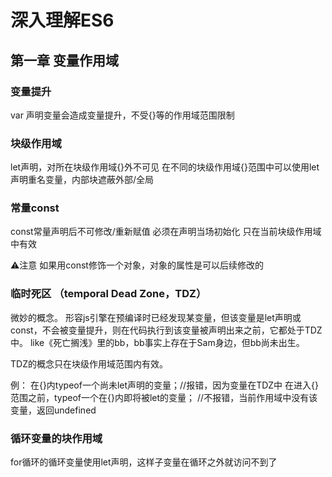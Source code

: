 # 深入理解ES6

## 第一章 变量作用域

### 变量提升
var 声明变量会造成变量提升，不受{}等的作用域范围限制

### 块级作用域
let声明，对所在块级作用域{}外不可见
在不同的块级作用域{}范围中可以使用let声明重名变量，内部块遮蔽外部/全局

### 常量const
const常量声明后不可修改/重新赋值
必须在声明当场初始化
只在当前块级作用域中有效

⚠️注意 如果用const修饰一个对象，对象的属性是可以后续修改的

### 临时死区 （temporal Dead Zone，TDZ）
微妙的概念。
形容js引擎在预编译时已经发现某变量，但该变量是let声明或const，不会被变量提升，则在代码执行到该变量被声明出来之前，它都处于TDZ中。
like《死亡搁浅》里的bb，bb事实上存在于Sam身边，但bb尚未出生。

TDZ的概念只在块级作用域范围内有效。

例：
在{}内typeof一个尚未let声明的变量；//报错，因为变量在TDZ中
在进入{}范围之前，typeof一个在{}内即将被let的变量； //不报错，当前作用域中没有该变量，返回undefined

### 循环变量的块作用域

for循环的循环变量使用let声明，这样子变量在循环之外就访问不到了